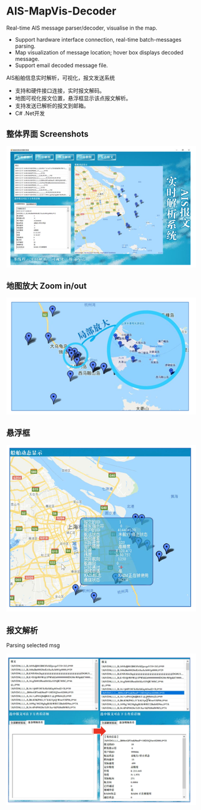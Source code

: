 # AIS-MapVis-Decoder
Real-time AIS message parser/decoder, visualise in the map. 

- Support hardware interface connection, real-time batch-messages parsing.
- Map visualization of message location; hover box displays decoded message.
- Support email decoded message file.



AIS船舶信息实时解析，可视化，报文发送系统

- 支持和硬件接口连接，实时报文解码。
- 地图可视化报文位置，悬浮框显示该点报文解析。
- 支持发送已解析的报文到邮箱。
- C# .Net开发

## 整体界面 Screenshots

![jy_ais4](/MdPics/jy_ais4.png)

## 地图放大 Zoom in/out

![jy_ais1](/MdPics/jy_ais1.png)

## 悬浮框

![jy_ais2](/MdPics/jy_ais2.png)

## 报文解析

Parsing selected msg

![jy_ais3](/MdPics/jy_ais3.png)

